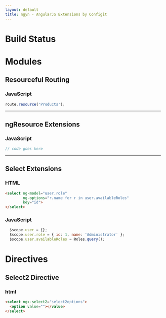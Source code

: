 ```yaml
---
layout: default
title: ngyn - AngularJS Extensions by Configit
---
```


# Build Status

<script type="text/javascript" src="http://build.configit.com/externalStatus.html?js=1&buildTypeId=bt27">
</script>

# Modules

<a id="resourceful_routing"></a>
## Resourceful Routing

### JavaScript

```javascript
route.resource('Products');
```

---
<a id="ngresource_extensions"></a>
## ngResource Extensions
### JavaScript
```javascript
// code goes here
```
---

<a id="select_extensions"></a>
## Select Extensions
### HTML
```html
<select ng-model="user.role" 
        ng-options="r.name for r in user.availableRoles" 
        key="id">
</select>
```
### JavaScript
```javascript
  $scope.user = {};
  $scope.user.role = { id: 1, name: 'Administrator' };
  $scope.user.availableRoles = Roles.query();
```

# Directives

<a id="select2_directive"></a>
## Select2 Directive

### html
```html
<select ngx-select2="select2options">
  <option value=""></value>
</select>
```
